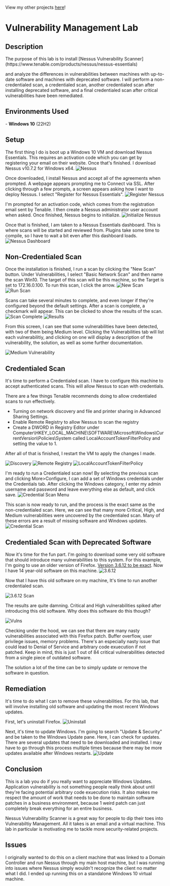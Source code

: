 View my other projects [here](https://github.com/jkrygo)!

# Vulnerability Management Lab
<h2>Description</h2>
The purpose of this lab is to install [Nessus Vulnerability Scanner](https://www.tenable.com/products/nessus/nessus-essentials) <a href="https://www.tenable.com/products/nessus/nessus-essentials" onclick="window.open('https://www.tenable.com/products/nessus/nessus-essentials', '_self');">

</a> and analyze the differences in vulnerabilities between machines with up-to-date software and machines with deprecated software. I will perform a non-credentialed scan, a credentialed scan, another credentialed scan after installing deprecated software, and a final credentialed scan after critical vulnerabilities have been remediated.

<h2>Environments Used</h2>
- <b>Windows 10</b> (22H2) </br>
<h2>Setup</h2>
The first thing I do is boot up a Windows 10 VM and download Nessus Essentials. This requires an activation code which you can get by registering your email on their website. Once that's finished. I download Nessus v10.7.2 for Windows x64.
<img src="https://i.imgur.com/sY8E3ls.png" alt="Nessus"/>

Once downloaded, I install Nessus and accept all of the agreements when prompted. A webpage appears prompting me to Connect via SSL. After clicking through a few prompts, a screen appears asking how I want to deploy Nessus. I select "Register for Nessus Essentials".
<img src="https://i.imgur.com/gt7TkId.png" alt="Register Nessus"/>

I'm prompted for an activation code, which comes from the registration email sent by Tenable. I then create a Nessus administrator user account when asked. Once finished, Nessus begins to initialize. 
<img src="https://i.imgur.com/97uQeG9.png" alt="Initialize Nessus"/>

Once that is finished, I am taken to a Nessus Essentials dashboard. This is where scans will be started and reviewed from. Plugins take some time to compile, so I have to wait a bit even after this dashboard loads.
<img src="https://i.imgur.com/cyuns8T.png" alt="Nessus Dashboard"/>

<h2>Non-Credentialed Scan</h2>
Once the installation is finished, I run a scan by clicking the "New Scan" button. Under Vulnerabilities, I select "Basic Network Scan" and then name the scan Win10. The target of this scan will be this machine, so the Target is set to 172.16.0.100. To run this scan, I click the arrow.
<img src="https://i.imgur.com/2KabAVa.png" alt="New Scan"/>
<img src="https://i.imgur.com/1fMx3z3.png" alt="Run Scan"/>

Scans can take several minutes to complete, and even longer if they're configured beyond the default settings. After a scan is complete, a checkmark will appear. This can be clicked to show the results of the scan.
<img src="https://i.imgur.com/ol15q8o.png" alt="Scan Complete"/>
<img src="https://i.imgur.com/c9EoBQR.png" alt="Results"/>

From this screen, I can see that some vulnerabilities have been detected, with two of them being Medium level. Clicking the Vulnerabilities tab will list each vulnerabilitiy, and clicking on one will display a description of the vulnerability, the solution, as well as some further documentation.

<img src="https://i.imgur.com/d3DJVyp.png" alt="Medium Vulnerability"/>

<h2>Credentialed Scan</h2>
It's time to perform a Credentialed scan. I have to configure this machine to accept authenticated scans. This will allow Nessus to scan with credentials.

There are a few things Tenable recommends doing to allow credentialed scans to run effectively.
* Turning on network discovery and file and printer sharing in Advanced Sharing Settings.
* Enable Remote Registry to allow Nessus to scan the registry
* Create a DWORD in Registry Editor under Computer\HKEY_LOCAL_MACHINE\SOFTWARE\Microsoft\Windows\CurrentVersion\Policies\System called LocalAccountTokenFilterPolicy and setting the value to 1.

After all of that is finished, I restart the VM to apply the changes I made.

<img src="https://i.imgur.com/XI9nNCi.png" alt="Discovery"/>
<img src="https://i.imgur.com/frlj9kD.png" alt="Remote Registry"/>
<img src="https://i.imgur.com/u0MzjH6.png" alt="LocalAccountTokenFilterPolicy"/>

I'm ready to run a Credentialed scan now! By selecting the previous scan and clicking More>Configure, I can add a set of Windows credentials under the Credentials tab. After clicking the Windows category, I enter my admin username and password and leave everything else as default, and click save.
<img src="https://i.imgur.com/meWJdY5.png" alt="Credential Scan Menu"/>

This scan is now ready to run, and the process is the exact same as the non-credentialed scan. Here, we can see that many more Critical, High, and Medium vulnerabilities were uncovered by the credentialed scan. Many of these errors are a result of missing software and Windows updates. 
<img src="https://i.imgur.com/Sw54JQ3.png" alt="Credential Scan"/>

<h2>Credentialed Scan with Deprecated Software</h2>

Now it's time for the fun part. I'm going to download some very old software that should introduce many vulnerabilities to this system. For this example, I'm going to use an older version of Firefox. [Version 3.6.12 to be exact](https://ftp.mozilla.org/pub/firefox/releases/3.6.12/win32/en-US/). Now I have 14 year-old software on this machine.
<img src="https://i.imgur.com/wj4LUeA.png" alt="3.6.12"/>

Now that I have this old software on my machine, It's time to run another credentialed scan.

<img src="https://i.imgur.com/WvGBNnQ.png" alt="3.6.12 Scan"/>

The results are quite damning. Critical and High vulnerabilities spiked after introducing this old software. Why does this software do this though? 

<img src="https://i.imgur.com/1xLm9Yl.png" alt="Vulns"/>

Checking under the hood, we can see that there are many nasty vulnerabilities associated with this Firefox patch. Buffer overflow, user privilege issues, memory problems. There's an especially nasty issue that could lead to Denial of Service and arbitrary code exuecution if not patched. Keep in mind, this is just 1 out of 84 critical vulnerabilities detected from a single piece of outdated software. 

The solution a lot of the time can be to simply update or remove the software in question.

<h2>Remediation</h2>

It's time to do what I can to remove these vulnerabilities. For this lab, that will involve installing old software and updating the most recent Windows updates.

First, let's uninstall Firefox. 
<img src="https://i.imgur.com/FVxgSKD.png" alt="Uninstall"/>

Next, it's time to update Windows. I'm going to search "Update & Security" and be taken to the Windows Update pane. Here, I can check for updates. There are several updates that need to be downloaded and installed. I may have to go through this process multiple times because there may be more updates available after Windows restarts.
<img src="https://i.imgur.com/BtWf35z.png" alt="Update"/>



<h2>Conclusion</h2>
This is a lab you do if you really want to appreciate Windows Updates. Application vulnerability is not something people really think about until they're facing potential arbitrary code exuecution risks. It also makes me respect the amount of work that needs to be done to maintain software patches in a business environment, because 1 weird patch can just completely break everything for an entire business. 

Nessus Vulnerability Scanner is a great way for people to dip their toes into Vulnerabiltiy Management. All it takes is an email and a virtual machine. This lab in particular is motivating me to tackle more security-related projects.

<h2>Issues</h2>
I originally wanted to do this on a client machine that was linked to a Domain Controller and run Nessus through my main host machine, but I was running into issues where Nessus simply wouldn't recognize the client no matter what I did. I ended up running this on a standalone Windows 10 virtual machine. 
